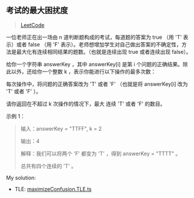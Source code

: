 ## 考试的最大困扰度

> [LeetCode](https://leetcode.cn/problems/maximize-the-confusion-of-an-exam/)

一位老师正在出一场由 n 道判断题构成的考试，每道题的答案为 true （用 'T' 表示）或者 false （用 'F' 表示）。老师想增加学生对自己做出答案的不确定性，方法是最大化有连续相同结果的题数。（也就是连续出现 true 或者连续出现 false）。

给你一个字符串 answerKey ，其中 answerKey[i] 是第 i 个问题的正确结果。除此以外，还给你一个整数 k ，表示你能进行以下操作的最多次数：

每次操作中，将问题的正确答案改为 'T' 或者 'F' （也就是将 answerKey[i] 改为 'T' 或者 'F' ）。

请你返回在不超过 k 次操作的情况下，最大 连续 'T' 或者 'F' 的数目。

示例 1：

> 输入：answerKey = "TTFF", k = 2
>
> 输出：4
>
> 解释：我们可以将两个 'F' 都变为 'T' ，得到 answerKey = "TTTT" 。
>
> 总共有四个连续的 'T' 。

My solution:

- TLE: [maximizeConfusion.TLE.ts](./maximizeConfusion.TLE.ts)
